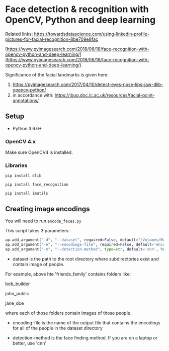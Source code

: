 # Face detection & recognition with OpenCV, Python and deep learning
Related links:
https://towardsdatascience.com/using-linkedin-profile-pictures-for-facial-recognition-8be709e8fac

[https://www.pyimagesearch.com/2018/06/18/face-recognition-with-opencv-python-and-deep-learning/](https://www.pyimagesearch.com/2018/06/18/face-recognition-with-opencv-python-and-deep-learning/)

Significance of the facial landmarks is given here:
1) https://pyimagesearch.com/2017/04/10/detect-eyes-nose-lips-jaw-dlib-opencv-python/
2) in accordance with: https://ibug.doc.ic.ac.uk/resources/facial-point-annotations/

## Setup

- Python 3.6.6+ 

### OpenCV 4.x

Make sure OpenCV4 is installed.

### Libraries

`pip install dlib`

`pip install face_recognition`

`pip install imutils`

## Creating image encodings

You will need to run `encode_faces.py`

This script takes 3 parameters:
```python
ap.add_argument("-d", "--dataset", required=False, default="/Volumes/MacBackup/friends_family", help="path to input dataset directory")
ap.add_argument("-e", "--encodings-file", required=False, default='encodings/friends_family_encodings.pkl', help="path to serialized db of facial encodings")
ap.add_argument("-m", "--detection-method", type=str, default='cnn', help="face detection model to use: either 'hog' or 'cnn' ")

```
* dataset is the path to the root directory where subdirectories exist and contain image of people.

For example, above hte 'friends_family' contains folders like:

bob_builder

john_public

jane_doe

where each of those folders contain images of those people.

* encoding-file is the name of the output file that contains the encodings for all of the people in the dataset directory

* detection-method is the face finding method.  If you are on a laptop or better, use 'cnn'

